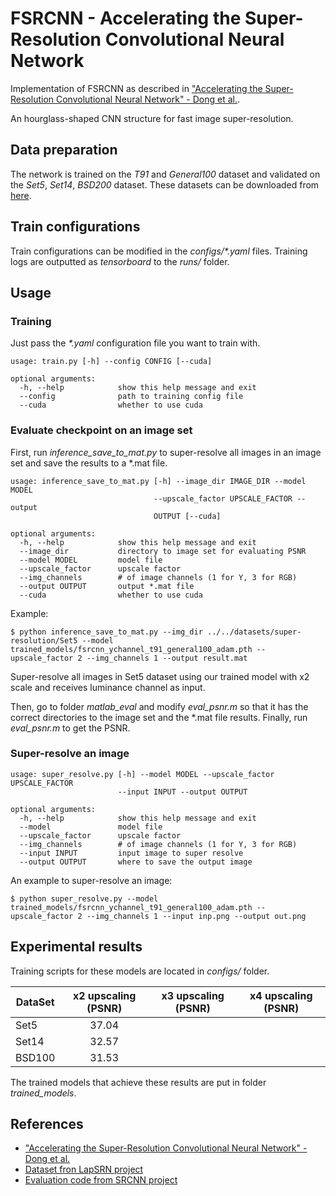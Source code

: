 # FSRCNN - Accelerating the Super-Resolution Convolutional Neural Network
Implementation of FSRCNN as described in ["Accelerating the Super-Resolution Convolutional Neural Network" - Dong et al.](https://arxiv.org/pdf/1608.00367.pdf).

An hourglass-shaped CNN structure for fast image super-resolution.

## Data preparation
The network is trained on the *T91* and *General100* dataset and validated on the *Set5*, *Set14*, *BSD200* dataset. These datasets can be downloaded from [here](http://vllab.ucmerced.edu/wlai24/LapSRN).

## Train configurations
Train configurations can be modified in the _configs/*.yaml_ files. Training logs are outputted as _tensorboard_ to the _runs/_ folder.

## Usage
### Training
Just pass the _*.yaml_ configuration file you want to train with.
```
usage: train.py [-h] --config CONFIG [--cuda]

optional arguments:
  -h, --help            show this help message and exit
  --config              path to training config file
  --cuda                whether to use cuda
```

### Evaluate checkpoint on an image set
First, run *inference_save_to_mat.py* to super-resolve all images in an image set and save the results to a *.mat file.
```
usage: inference_save_to_mat.py [-h] --image_dir IMAGE_DIR --model MODEL
                                --upscale_factor UPSCALE_FACTOR --output
                                OUTPUT [--cuda]

optional arguments:
  -h, --help            show this help message and exit
  --image_dir           directory to image set for evaluating PSNR
  --model MODEL         model file
  --upscale_factor      upscale factor
  --img_channels        # of image channels (1 for Y, 3 for RGB)
  --output OUTPUT       output *.mat file
  --cuda                whether to use cuda
```
Example:
```
$ python inference_save_to_mat.py --img_dir ../../datasets/super-resolution/Set5 --model trained_models/fsrcnn_ychannel_t91_general100_adam.pth --upscale_factor 2 --img_channels 1 --output result.mat
```
Super-resolve all images in Set5 dataset using our trained model with x2 scale and receives luminance  channel as input.

Then, go to folder *matlab_eval* and modify *eval_psnr.m* so that it has the correct directories to the image set and the *.mat file results. Finally, run *eval_psnr.m* to get the PSNR.

### Super-resolve an image
```
usage: super_resolve.py [-h] --model MODEL --upscale_factor UPSCALE_FACTOR
                        --input INPUT --output OUTPUT

optional arguments:
  -h, --help            show this help message and exit
  --model               model file
  --upscale_factor      upscale factor
  --img_channels        # of image channels (1 for Y, 3 for RGB)
  --input INPUT         input image to super resolve
  --output OUTPUT       where to save the output image
```
An example to super-resolve an image:
```
$ python super_resolve.py --model trained_models/fsrcnn_ychannel_t91_general100_adam.pth --upscale_factor 2 --img_channels 1 --input inp.png --output out.png
```

## Experimental results
Training scripts for these models are located in _configs/_ folder.

| DataSet | x2 upscaling (PSNR) | x3 upscaling (PSNR) | x4 upscaling (PSNR) |
| ------- |:-------------------:|:-------------------:|:-------------------:|
| Set5    | 37.04               |                     |                     |
| Set14   | 32.57               |                     |                     |
| BSD100  | 31.53               |                     |                     |

The trained models that achieve these results are put in folder *trained_models*.

## References
* ["Accelerating the Super-Resolution Convolutional Neural Network" - Dong et al.](https://arxiv.org/pdf/1608.00367.pdf)
* [Dataset fron LapSRN project](http://vllab.ucmerced.edu/wlai24/LapSRN)
* [Evaluation code from SRCNN project](http://mmlab.ie.cuhk.edu.hk/projects/SRCNN.html)